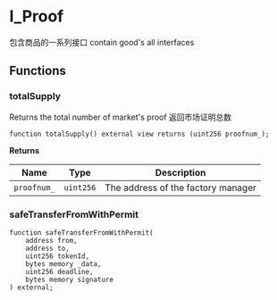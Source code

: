 # I_Proof
包含商品的一系列接口  contain good's all interfaces


## Functions
### totalSupply

Returns the total number of market's proof 返回市场证明总数


```solidity
function totalSupply() external view returns (uint256 proofnum_);
```
**Returns**

|Name|Type|Description|
|----|----|-----------|
|`proofnum_`|`uint256`|The address of the factory manager|


### safeTransferFromWithPermit


```solidity
function safeTransferFromWithPermit(
    address from,
    address to,
    uint256 tokenId,
    bytes memory _data,
    uint256 deadline,
    bytes memory signature
) external;
```

